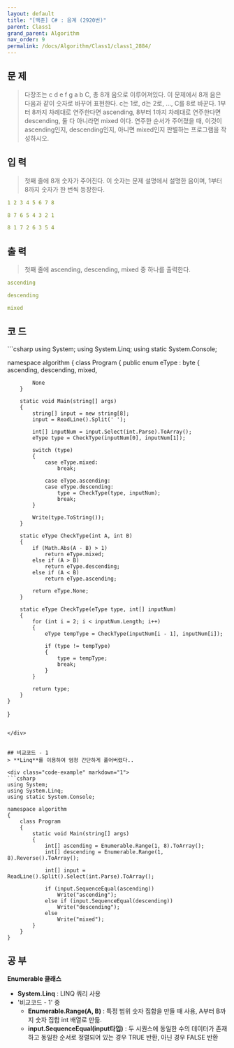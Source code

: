 ```yaml
---
layout: default
title: "[백준] C# : 음계 (2920번)"
parent: Class1
grand_parent: Algorithm
nav_order: 9
permalink: /docs/Algorithm/Class1/class1_2884/
---
```


## 문 제
> 다장조는 c d e f g a b C, 총 8개 음으로 이루어져있다. 이 문제에서 8개 음은 다음과 같이 숫자로 바꾸어 표현한다. c는 1로, d는 2로, ..., C를 8로 바꾼다.
> 1부터 8까지 차례대로 연주한다면 ascending, 8부터 1까지 차례대로 연주한다면 descending, 둘 다 아니라면 mixed 이다.
> 연주한 순서가 주어졌을 때, 이것이 ascending인지, descending인지, 아니면 mixed인지 판별하는 프로그램을 작성하시오.


## 입 력
> 첫째 줄에 8개 숫자가 주어진다. 이 숫자는 문제 설명에서 설명한 음이며, 1부터 8까지 숫자가 한 번씩 등장한다.

```yaml
1 2 3 4 5 6 7 8
```

```yaml
8 7 6 5 4 3 2 1
```

```yaml
8 1 7 2 6 3 5 4
```

## 출 력
> 첫째 줄에 ascending, descending, mixed 중 하나를 출력한다.


```yaml
ascending
```

```yaml
descending
```

```yaml
mixed
```


## 코 드

<div class="code-example" markdown="1">
```csharp
using System;
using System.Linq;
using static System.Console;

namespace algorithm
{
    class Program
    {
        public enum eType : byte
        {
            ascending,
            descending,
            mixed,

            None
        }

        static void Main(string[] args)
        {
            string[] input = new string[8];
            input = ReadLine().Split(' ');

            int[] inputNum = input.Select(int.Parse).ToArray();
            eType type = CheckType(inputNum[0], inputNum[1]);

            switch (type)
            {
                case eType.mixed:
                    break;

                case eType.ascending:
                case eType.descending:
                    type = CheckType(type, inputNum);
                    break;
            }

            Write(type.ToString());
        }

        static eType CheckType(int A, int B)
        {
            if (Math.Abs(A - B) > 1)
                return eType.mixed;
            else if (A > B)
                return eType.descending;
            else if (A < B)
                return eType.ascending;

            return eType.None;
        }

        static eType CheckType(eType type, int[] inputNum)
        {
            for (int i = 2; i < inputNum.Length; i++)
            {
                eType tempType = CheckType(inputNum[i - 1], inputNum[i]);

                if (type != tempType)
                {
                    type = tempType;
                    break;
                }
            }

            return type;
        }
    }
}

```

</div>


## 비교코드 - 1
> **Linq**를 이용하여 엄청 간단하게 풀어버렸다..

<div class="code-example" markdown="1">
```csharp
using System;
using System.Linq;
using static System.Console;

namespace algorithm
{
    class Program
    {
        static void Main(string[] args)
        {
            int[] ascending = Enumerable.Range(1, 8).ToArray();
            int[] descending = Enumerable.Range(1, 8).Reverse().ToArray();

            int[] input = ReadLine().Split().Select(int.Parse).ToArray();

            if (input.SequenceEqual(ascending))
                Write("ascending");
            else if (input.SequenceEqual(descending))
                Write("descending");
            else
                Write("mixed");
        }
    }
}

```

</div>


## 공 부

**Enumerable 클래스**

- **System.Linq** : LINQ 쿼리 사용
- '비교코드 - 1' 중
  - **Enumerable.Range(A, B)** : 특정 범위 숫자 집합을 만들 때 사용, A부터 B까지 숫자 집합 int 배열로 만듦.
  - **input.SequenceEqual(input타입)** : 두 시퀀스에 동일한 수의 데이터가 존재하고 동일한 순서로 정렬되어 있는 경우 TRUE 반환, 아닌 경우 FALSE 반환